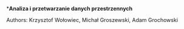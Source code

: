 ***Analiza i przetwarzanie danych przestrzennych**

Authors: Krzysztof Wołowiec, Michał Groszewski, Adam Grochowski
